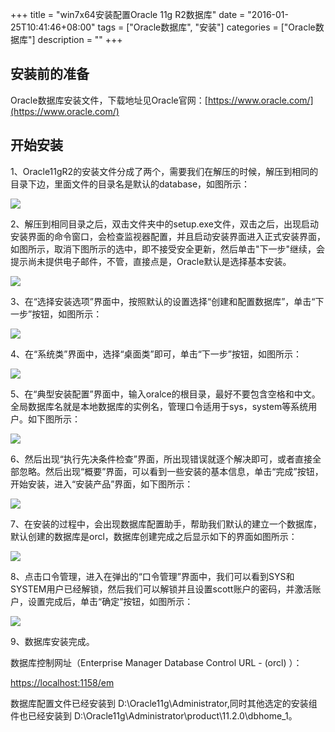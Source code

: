 +++
title = "win7x64安装配置Oracle 11g R2数据库"
date = "2016-01-25T10:41:46+08:00"
tags = ["Oracle数据库", "安装"]
categories = ["Oracle数据库"]
description = ""
+++


## 安装前的准备

Oracle数据库安装文件，下载地址见Oracle官网：[https://www.oracle.com/](https://www.oracle.com/)

## 开始安装

1、Oracle11gR2的安装文件分成了两个，需要我们在解压的时候，解压到相同的目录下边，里面文件的目录名是默认的database，如图所示：

![](https://flowsnow.oss-cn-shanghai.aliyuncs.com/history/Oracle-oracle%E6%95%B0%E6%8D%AE%E5%BA%93%E5%AE%89%E8%A3%85%E5%8C%85.jpg)



2、解压到相同目录之后，双击文件夹中的setup.exe文件，双击之后，出现启动安装界面的命令窗口，会检查监视器配置，并且启动安装界面进入正式安装界面，如图所示，取消下图所示的选中，即不接受安全更新，然后单击"下一步"继续，会提示尚未提供电子邮件，不管，直接点是，Oracle默认是选择基本安装。

![](https://flowsnow.oss-cn-shanghai.aliyuncs.com/history/Oracle-oracle%E6%AD%A3%E5%BC%8F%E5%AE%89%E8%A3%85%E7%95%8C%E9%9D%A2.jpg)



<!--more-->



3、在“选择安装选项”界面中，按照默认的设置选择“创建和配置数据库”，单击“下一步”按钮，如图所示：

![](https://flowsnow.oss-cn-shanghai.aliyuncs.com/history/Oracle-Oracle%E9%80%89%E6%8B%A9%E5%AE%89%E8%A3%85%E9%80%89%E9%A1%B9.jpg)



4、在“系统类”界面中，选择“桌面类”即可，单击“下一步”按钮，如图所示：

![](https://flowsnow.oss-cn-shanghai.aliyuncs.com/history/Oracle-Oracle%E7%B3%BB%E7%BB%9F%E7%B1%BB.jpg)



5、在“典型安装配置”界面中，输入oralce的根目录，最好不要包含空格和中文。全局数据库名就是本地数据库的实例名，管理口令适用于sys，system等系统用户。如下图所示：

![](https://flowsnow.oss-cn-shanghai.aliyuncs.com/history/Oracle-Oracle%E5%85%B8%E5%9E%8B%E5%AE%89%E8%A3%85.jpg)



6、然后出现“执行先决条件检查”界面，所出现错误就逐个解决即可，或者直接全部忽略。然后出现“概要”界面，可以看到一些安装的基本信息，单击“完成”按钮，开始安装，进入“安装产品”界面，如下图所示：

![](https://flowsnow.oss-cn-shanghai.aliyuncs.com/history/Oracle-Oracle%E4%BA%A7%E5%93%81%E5%AE%89%E8%A3%85%E8%BF%87%E7%A8%8B.jpg)



7、在安装的过程中，会出现数据库配置助手，帮助我们默认的建立一个数据库，默认创建的数据库是orcl，数据库创建完成之后显示如下的界面如图所示：

![](https://flowsnow.oss-cn-shanghai.aliyuncs.com/history/Oracle-Oracle%E6%95%B0%E6%8D%AE%E5%BA%93%E9%85%8D%E7%BD%AE%E5%8A%A9%E6%89%8B%E7%95%8C%E9%9D%A2.jpg)

8、点击口令管理，进入在弹出的“口令管理”界面中，我们可以看到SYS和SYSTEM用户已经解锁，然后我们可以解锁并且设置scott账户的密码，并激活账户，设置完成后，单击“确定”按钮，如图所示：

![](https://flowsnow.oss-cn-shanghai.aliyuncs.com/history/Oracle-Oracle%E5%8F%A3%E4%BB%A4%E7%AE%A1%E7%90%86%E7%95%8C%E9%9D%A2.jpg)



9、数据库安装完成。

数据库控制网址（Enterprise Manager Database Control URL - (orcl) ）：

[https://localhost:1158/em](https://localhost:1158/em)

数据库配置文件已经安装到 D:\Oracle11g\Administrator,同时其他选定的安装组件也已经安装到 D:\Oracle11g\Administrator\product\11.2.0\dbhome_1。